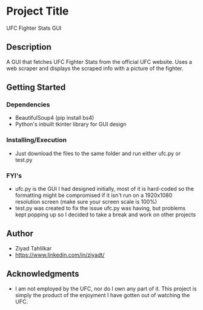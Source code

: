 # Project Title

UFC Fighter Stats GUI

## Description

A GUI that fetches UFC Fighter Stats from the official UFC website. Uses a web scraper and displays the scraped info with a picture of the fighter.

## Getting Started

### Dependencies

* BeautifulSoup4 (pip install bs4)
* Python's inbuilt tkinter library for GUI design

### Installing/Execution

* Just download the files to the same folder and run either ufc.py or test.py

### FYI's

* ufc.py is the GUI I had designed initially, most of it is hard-coded so the formatting might be compromised if it isn't run on a 1920x1080 resolution screen (make sure your screen scale is 100%)
* test.py was created to fix the issue ufc.py was having, but problems kept popping up so I decided to take a break and work on other projects

## Author
* Ziyad Tahlilkar
* https://www.linkedin.com/in/ziyadt/

## Acknowledgments
* I am not employed by the UFC, nor do I own any part of it. This project is simply the product of the enjoyment I have gotten out of watching the UFC.
